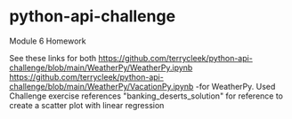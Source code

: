 # python-api-challenge
Module 6 Homework

See these links for both
https://github.com/terrycleek/python-api-challenge/blob/main/WeatherPy/WeatherPy.ipynb
https://github.com/terrycleek/python-api-challenge/blob/main/WeatherPy/VacationPy.ipynb
-for WeatherPy. Used Challenge exercise references "banking_deserts_solution" for reference to create a scatter plot with linear regression